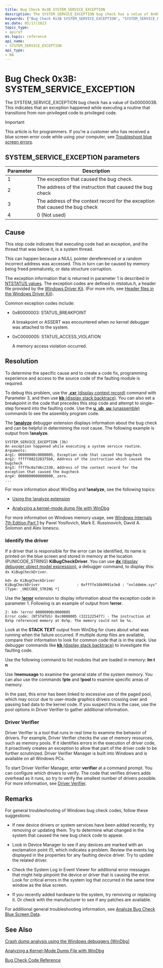```yaml
---
title: Bug Check 0x3B SYSTEM_SERVICE_EXCEPTION
description: The SYSTEM_SERVICE_EXCEPTION bug check has a value of 0x0000003B. This indicates that an exception happened while executing a routine that transitions from non-privileged code to privileged code.
keywords: ["Bug Check 0x3B SYSTEM_SERVICE_EXCEPTION", "SYSTEM_SERVICE_EXCEPTION"]
ms.date: 05/17/2023
topic_type:
- apiref
ms.topic: reference
api_name:
- SYSTEM_SERVICE_EXCEPTION
api_type:
- NA
---
```


# Bug Check 0x3B: SYSTEM\_SERVICE\_EXCEPTION

The SYSTEM\_SERVICE\_EXCEPTION bug check has a value of 0x0000003B. This indicates that an exception happened while executing a routine that transitions from non-privileged code to privileged code.

> [!IMPORTANT]
> This article is for programmers. If you're a customer who has received a blue screen error code while using your computer, see [Troubleshoot blue screen errors](https://www.windows.com/stopcode).

## SYSTEM\_SERVICE\_EXCEPTION parameters

|Parameter|Description|
|--- |--- |
|1|The exception that caused the bug check.|
|2|The address of the instruction that caused the bug check|
|3|The address of the context record for the exception that caused the bug check|
|4|0 (Not used)|

## Cause

This stop code indicates that executing code had an exception, and the thread that was below it, is a system thread.

This can happen because a NULL pointer dereferenced​ or a random incorrect address was accessed. This in turn can be caused by memory being freed prematurely​, or data structure corruption.

The exception information that is returned in parameter 1 is described in [NTSTATUS values](/openspecs/windows_protocols/ms-erref/596a1078-e883-4972-9bbc-49e60bebca55). The exception codes are defined in *ntstatus.h*, a header file provided by the [Windows Driver Kit](../index.yml). (For more info, see [Header files in the Windows Driver Kit](../gettingstarted/header-files-in-the-windows-driver-kit.md)).

Common exception codes include:

- 0x80000003: STATUS\_BREAKPOINT

    A breakpoint or ASSERT was encountered when no kernel debugger was attached to the system.

- 0xC0000005: STATUS\_ACCESS\_VIOLATION

    A memory access violation occurred.

## Resolution

To determine the specific cause and to create a code fix, programming experience and access to the source code of the faulting module is required.

To debug this problem, use the [**.cxr** (display context record)](../debuggercmds/-cxr--display-context-record-.md) command with Parameter 3, and then use [**kb** (display stack backtrace)](../debuggercmds/k--kb--kc--kd--kp--kp--kv--display-stack-backtrace-.md). You can also set a breakpoint in the code that precedes this stop code and attempt to single-step forward into the faulting code. Use the [**u**, **ub**, **uu** (unassemble)](../debuggercmds/u--unassemble-.md) commands to see the assembly program code.

The [**!analyze**](../debuggercmds/-analyze.md) debugger extension displays information about the bug check and can be helpful in determining the root cause. The following example is output from **!analyze**.

```dbgcmd
SYSTEM_SERVICE_EXCEPTION (3b)
An exception happened while executing a system service routine.
Arguments:
Arg1: 00000000c0000005, Exception code that caused the bugcheck
Arg2: fffff802328375b0, Address of the instruction which caused the bugcheck
Arg3: ffff9c0a746c2330, Address of the context record for the exception that caused the bugcheck
Arg4: 0000000000000000, zero.
...
```

For more information about WinDbg and **!analyze**, see the following topics:

- [Using the !analyze extension](using-the--analyze-extension.md)

- [Analyzing a kernel-mode dump file with WinDbg](analyzing-a-kernel-mode-dump-file-with-windbg.md)

For more information on Windows memory usage, see [Windows Internals 7th Edition Part 1](/sysinternals/resources/windows-internals) by  Pavel Yosifovich, Mark E. Russinovich, David A. Solomon and Alex Ionescu.

### Identify the driver

If a driver that is responsible for the error can be identified, its name is printed on the blue screen and stored in memory at the location (PUNICODE\_STRING) **KiBugCheckDriver**. You can use [**dx** (display debugger object model expression)](../debuggercmds/dx--display-visualizer-variables-.md), a debugger command, to display this: `dx KiBugCheckDriver`.

```dbgcmd
kd> dx KiBugCheckDriver
KiBugCheckDriver                 : 0xffffe10b9991e3e8 : "nvlddmkm.sys" [Type: _UNICODE_STRING *]
```

Use the [**!error**](../debuggercmds/-error.md) extension to display information about the exception code in parameter 1. Following is an example of output from **!error**.

```dbgcmd
2: kd> !error 00000000c0000005
Error code: (NTSTATUS) 0xc0000005 (3221225477) - The instruction at 0x%p referenced memory at 0x%p. The memory could not be %s.
```

Look at the **STACK TEXT** output from WinDbg for clues about what was running when the failure occurred. If multiple dump files are available, compare their information to look for common code that is in the stack. Use debugger commands like [**kb** (display stack backtrace)](../debuggercmds/k--kb--kc--kd--kp--kp--kv--display-stack-backtrace-.md) to investigate the faulting code.

Use the following command to list modules that are loaded in memory: **lm t n**

Use **!memusage** to examine the general state of the system memory. You can also use the commands **!pte** and **!pool** to examine specific areas of memory.

In the past, this error has been linked to excessive use of the paged pool, which may occur due to user-mode graphics drivers crossing over and passing bad data to the kernel code. If you suspect this is the case, use the pool options in Driver Verifier to gather additional information.

### Driver Verifier

Driver Verifier is a tool that runs in real time to examine the behavior of drivers. For example, Driver Verifier checks the use of memory resources, such as memory pools. If it identifies errors in the execution of driver code, it proactively creates an exception to allow that part of the driver code to be further scrutinized. Driver Verifier Manager is built into Windows and is available on all Windows PCs.

To start Driver Verifier Manager, enter **verifier** at a command prompt. You can configure which drivers to verify. The code that verifies drivers adds overhead as it runs, so try to verify the smallest number of drivers possible. For more information, see [Driver Verifier](../devtest/driver-verifier.md).

## Remarks

For general troubleshooting of Windows bug check codes, follow these suggestions:

- If new device drivers or system services have been added recently, try removing or updating them. Try to determine what changed in the system that caused the new bug check code to appear.

- Look in Device Manager to see if any devices are marked with an exclamation point (!), which indicates a problem. Review the events log displayed in the properties for any faulting device driver. Try to update the related driver.

- Check the System Log in Event Viewer for additional error messages that might help pinpoint the device or driver that is causing the error. Look for critical errors in the system log that occurred in the same time window as the blue screen.

- If you recently added hardware to the system, try removing or replacing it. Or check with the manufacturer to see if any patches are available.

For additional general troubleshooting information, see [Analyze Bug Check Blue Screen Data](blue-screen-data.md).

## See Also

[Crash dump analysis using the Windows debuggers (WinDbg)](crash-dump-files.md)

[Analyzing a Kernel-Mode Dump File with WinDbg](analyzing-a-kernel-mode-dump-file-with-windbg.md)

[Bug Check Code Reference](bug-check-code-reference2.md)
